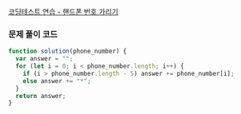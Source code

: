 [코딩테스트 연습 - 핸드폰 번호 가리기](https://school.programmers.co.kr/learn/courses/30/lessons/12948)

### 문제 풀이 코드

```jsx
function solution(phone_number) {
  var answer = "";
  for (let i = 0; i < phone_number.length; i++) {
    if (i > phone_number.length - 5) answer += phone_number[i];
    else answer += "*";
  }
  return answer;
}
```
